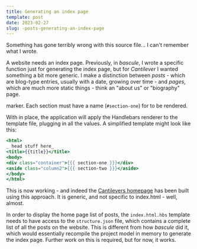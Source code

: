 ```yaml
---
title: Generating an index page
template: post
date: 2023-02-27
slug: -posts-generating-an-index-page
---
```

Something has gone terribly wrong with this source file... I can't remember what I wrote.

A website needs an index page. Previously, in _bascule_, I wrote a specific function just for generating the index page, but for _Cantilever_ I wanted something a bit more generic. I make a distinction between _posts_ - which are blog-type entries, usually with a date, growing over time - and _pages_, which are much more static things - think an "about us" or "biography" page.

marker. Each section must have a name (`#section-one`) for to be rendered.

With in place, the application will apply the Handlebars renderer to the template file, plugging in all the values. A simplified template might look like this:

```handlebars
<html>
_ head stuff here_
<title>{{title}}</title>
<body>
<div class="container">{{{ section-one }}}</div>
<aside class="column2">{{{ section-two }}}</aside>
</body>
</html>
```
This is now working - and indeed the [Cantilevers homepage](https://www.cantilevers.org/) has been built using this approach. It is generic, and not specific to index.html - well, almost.

In order to display the home page list of posts, the `index.html.hbs` template needs to have access to the `structure.json` file, which contains a complete list of all the posts on the website. This is different from how _bascule_ did it, which would essentially recompile the project model in memory to generate the index page. Further work on this is required, but for now, it works.
